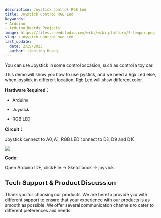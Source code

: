 ```yaml
---
description: Joystick Control RGB Led
title: Joystick Control RGB Led
keywords:
- Arduino
- Arduino_Boards_Projects
image: https://files.seeedstudio.com/wiki/wiki-platform/S-tempor.png
slug: /Joystick_Control_RGB_Led
last_update:
  date: 2/15/2023
  author: jianjing Huang
---
```


<!-- ---
name: Joystick Control RGB Led
category: Tutorial
oldwikiname:  Joystick Control RGB Led
prodimagename:
surveyurl: https://www.research.net/r/Joystick_Control_RGB_Led
--- -->

You can use Joystick in some control occasion, such as control a toy car.

This demo will show you how to use joystick, and we need a Rgb Led else, when joystick in different location, Rgb Led will show different color.

**Hardware Required：**

* Arduino

* Joystick

* RGB LED

**Circuit：**

Joystick connect to A0, A1, RGB LED connect to D3, D9 and D10.

![](https://files.seeedstudio.com/wiki/Joystick_Control_RGB_Led/img/Sidekick_38_1.png)

**Code:**

Open Arduino IDE, click File -&gt; Sketchbook -&gt; joystick.

## Tech Support & Product Discussion

Thank you for choosing our products! We are here to provide you with different support to ensure that your experience with our products is as smooth as possible. We offer several communication channels to cater to different preferences and needs.

<div class="button_tech_support_container">
<a href="https://forum.seeedstudio.com/" class="button_forum"></a> 
<a href="https://www.seeedstudio.com/contacts" class="button_email"></a>
</div>

<div class="button_tech_support_container">
<a href="https://discord.gg/eWkprNDMU7" class="button_discord"></a> 
<a href="https://github.com/Seeed-Studio/wiki-documents/discussions/69" class="button_discussion"></a>
</div>
